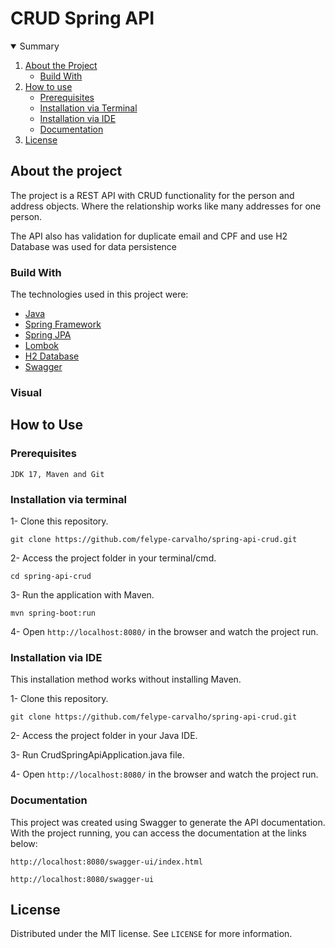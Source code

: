 # CRUD Spring API
 
<!-- TABLE OF CONTENTS -->
<details open="open">
  <summary>Summary</summary>
  <ol>
    <li>
      <a href="#about-the-project">About the Project</a>
      <ul>
        <li><a href="#build-with">Build With</a></li>
      </ul>
    </li>
    <li>
      <a href="#how-to-use">How to use</a>
      <ul>
        <li><a href="#prerequisites">Prerequisites</a></li>
        <li><a href="#installation-via-terminal">Installation via Terminal</a></li>
        <li><a href="#installation-via-ide">Installation via IDE</a></li>
        <li><a href="#documentation">Documentation</a></li>
      </ul>
    </li>
    <li><a href="#license">License</a></li>
  </ol>
</details>

<!-- ABOUT THE PROJECT -->
## About the project

<p>The project is a REST API with CRUD functionality for the person and address objects. Where the relationship works like many addresses for one person.</p>
<p>The API also has validation for duplicate email and CPF and use H2 Database was used for data persistence</p>

<!-- BUILD WITH -->
### Build With
The technologies used in this project were:
* [Java](https://docs.oracle.com/en/java/)
* [Spring Framework](https://docs.spring.io/spring-framework/docs/current/javadoc-api/index.html)
* [Spring JPA](https://docs.spring.io/spring-data/jpa/docs/current/reference/html/)
* [Lombok](https://projectlombok.org/features/)
* [H2 Database](https://www.h2database.com/html/quickstart.html)
* [Swagger](https://swagger.io/docs/)


<!-- VISUAL -->
### Visual

<!-- HOW TO USE -->
## How to Use

### Prerequisites
``` JDK 17, Maven and Git ```

### Installation via terminal

1- Clone this repository.
``` 
git clone https://github.com/felype-carvalho/spring-api-crud.git
```

2- Access the project folder in your terminal/cmd.
``` 
cd spring-api-crud
```

3- Run the application with Maven.
```
mvn spring-boot:run
```

4- Open ```http://localhost:8080/``` in the browser and watch the project run.

### Installation via IDE
This installation method works without installing Maven.

1- Clone this repository.
``` 
git clone https://github.com/felype-carvalho/spring-api-crud.git
```

2- Access the project folder in your Java IDE.

3- Run CrudSpringApiApplication.java file.

4- Open ```http://localhost:8080/``` in the browser and watch the project run.

### Documentation

This project was created using Swagger to generate the API documentation. With the project running, you can access the documentation at the links below:
```
http://localhost:8080/swagger-ui/index.html
```
```
http://localhost:8080/swagger-ui
```
 
<!-- LICENSE -->
## License

Distributed under the MIT license. See `LICENSE` for more information.
